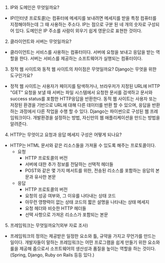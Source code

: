 1. IP와 도메인은 무엇일까요?
- IP(인터넷 프로토콜)는 컴퓨터에 메세지를 보내려면 메세지를 받을 특정 컴퓨터를 지정해야하는데 그 때 사용하는 주소다. IP는 점으로 구분 된 네 개의 숫자로 구성되어 있다. 도메인은 IP 주소를 사람이 외우기 쉽게 영문으로 표현한 것이다.

2. 클라이언트와 서버는 무엇일까요?
- 클라이언트는 서비스를 사용하는 컴퓨터이다. 서버에 요청을 보내고 응답을 받는 역할을 한다. 
서버는 서비스를 제공하는 소프트웨어가 실행되는 컴퓨터이다.

3. 정적 웹 사이트와 동적 웹 사이트의 차이점은 무엇일까요? Django는 무엇을 위한 도구인가요?
- 정적 웹 사이트는 사용자가 페이지를 탐색하거나, 브라우저가 지정된 URL에 HTTP "GET" 요청을 보낼 때 서버는 파일 시스템에서 요청한 문서를 검색하고 문서와 success status를 포함한 HTTP응답을 반환한다.
동적 웹 사이트는 사용자 또는 저장된 환경을 기반으로 URL에 대해 다른 데이터를 반환 할 수 있으며, 응답을 반환하는 과정에서 다른 작업을 수행 할 수 있다.
Django는 파이썬으로 구성된 웹 프레임워크이다. 개발환경을 설정하는 방법, 자신만의 웹 애플리케이션을 만드는 방법을 알려준다.

4. HTTP는 무엇이고 요청과 응답 메세지 구성은 어떻게 되나요?
- HTTP는 HTML 문서와 같은 리소스들을 가져올 수 있도록 해주는 프로토콜이다. 
    * 요청
        - HTTP 프로토콜의 버전
        - 서버에 대한 추가 정보를 전달하는 선택적 헤더들
        - POST와 같은 몇 가지 메서트를 위한, 전송된 리소스를 포함하는 응답의 본문과 유사한 본문
    * 응답
        - HTTP 프로토콜의 버전
        - 요청의 성공 여부와, 그 이유를 나타내는 상태 코드
        - 아무런 영향력이 없는 상태 코드의 짧은 설명을 나타내는 상태 메세지
        - 요청 헤더와 비슷한 HTTP 헤더들
        - 선택 사항으로 가져온 리소스가 포함되는 본문

5. 프레임워크는 무엇일까요?(외부 자료 조사)
- 프레임워크의 정의는 제공받은 일정한 요소와 틀, 규약을 가지고 무언가를 만드는 일이다.
개발자들이 말하는 프레임워크는 어떤 프로그램을 쉽게 만들기 위한 요소와 룰을 제공해 줌으로서 소프트웨어의 생산성과 품질을 높이는 역할을 하는 것이다. (Spring, Django, Ruby on Rails 등등 있다.)
